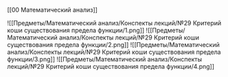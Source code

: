 [[00 Математический анализ]]

![[Предметы/Математический анализ/Конспекты лекций/№29 Критерий коши существования предела функции/1.png]]
![[Предметы/Математический анализ/Конспекты лекций/№29 Критерий коши существования предела функции/2.png]]
![[Предметы/Математический анализ/Конспекты лекций/№29 Критерий коши существования предела функции/3.png]]
![[Предметы/Математический анализ/Конспекты лекций/№29 Критерий коши существования предела функции/4.png]]